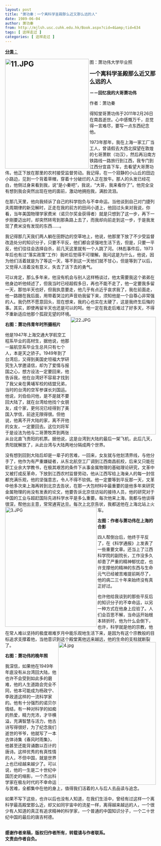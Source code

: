 ```yaml
---
layout: post
title: "萧功秦：一个离科学圣殿那么近又那么远的人"
date: 1989-06-04
author: 萧功秦
from: http://mjlsh.usc.cuhk.edu.hk/Book.aspx?cid=4&amp;tid=634
tags: [ 这样走过 ]
categories: [ 这样走过 ]
---
```


<div style="margin: 15px 10px 10px 0px;">
<div>
<span id="ctl00_ContentPlaceHolder1_chapter1_SubjectLabel" style="font-weight:bold;text-decoration:underline;">
   分类：
  </span>
</div>
<p>
<strong>
<font size="5">
<img align="left" alt="11.JPG" border="0" height="359" src="https://i.imgur.com/2VFbyUy.jpeg" width="274"/>
</font>
</strong>
</p>
<p>
<strong>
<font size="5">
</font>
</strong>
</p>
<p>
  图：萧功伟大学毕业照
 </p>
<p>
<strong>
<font size="5">
</font>
</strong>
</p>
<p>
<strong>
<font size="4">
    一个离科学圣殿那么近又那么远的人
   </font>
</strong>
</p>
<p>
<strong>
   －－回忆我的大哥萧功伟
  </strong>
</p>
<p>
  作者：萧功秦
 </p>
<p>
  得知堂哥萧功伟于2011年2月26日在南昌逝世。心中感慨万千，总觉得一言难尽，要写一点东西纪念他。
 </p>
<p>
  1973年那年，我在上海一家工厂当工人，曾请假去大西北探望在敦煌的七哥萧默（功汉），然后再沿南方铁路线一路旅行到江西，我专门到江西分宜县下车，去看望大哥萧功伟，他正下放在那里的农村接受监督劳动。我记得，在一个寂静的小山丘的田边小路边，见到一个背着草帽，穿着十分破烂的人正在放牛。那人的头发已经花白，他侧过身来看到我，说“是小秦吧”，我说，“大哥，我来看你了”。他完全没有想到我会突然出现在他的面前，激动地拥抱我，满脸流泪。
 </p>
<p>
  在那几天里，他向我倾诉了自己的科学抱负与不幸命运。当他谈到自己对门捷列夫周期律的新见解时，正走在我的前方的田间小道上，他回过头来对我说，你看，当年美国物理学家费米（诺贝尔奖金获得者）就是只想到了这一步，再下一步刚要迈出时，却突然转弯到那条路上去了，而我却向前走到这一步，于是我发现了费米没有发现的东西……。
 </p>
<p>
  我记得那几天我们两人躺在田野边的空草地上，他说，他那里下放了不少受监督改造处分的知识分子，只要不平反，他们都会坚强地生活下去，但是，只要一平反，他们往往会选择自杀，前几天这里就有一个人跳了河。（林彪事件后，1973年后也有过“落实政策”工作）我听后觉得不可理解。我问这是为什么，他说，因为他们活着就是为了等这一天，等不到这一天他们就不甘心，但是等到了以后，又觉得人活着没有意义，失去了活下去的勇气。
 </p>
<p>
  可以肯定，那么多年来，他没有机会与别人这样畅谈过，他太需要我这个弟弟在他身边听他倾述了，但我当时已经超假多日，再也不能不走了，他一定要我多留一天，那怕半天也好，但我执意要走，他几乎有点近乎哀求我了，我在前面走，他一路跟在我后面，用带着哭泣的声音劝我留下来，须知他是一个自尊心非常强的人。我仍然不愿意回头，现在想来，我的心也实在太硬了，这是我终生后悔的事。其实，即使再留半天也还是可以的呵。他一定在我走后难过了好多天，不得不重新适应他那个孤寂无望的环境。
  <img align="right" alt="22.JPG" border="0" height="385" src="https://i.imgur.com/ufb5Fbk.jpg" width="280"/>
</p>
<p>
<strong>
   右图：萧功伟青年时所摄相片
  </strong>
</p>
<p>
  他是1947年上海交通大学航空工程系毕业的高材生，据他说，他那一届航空系毕业生总共只有七个人，本是天之骄子。1949年到了台湾后，又得到美国史坦福大学研究生入学邀请信，却为了爱情与报国之心，想方设法一定要回来，他告诉我，他在台湾好不容易才找到了我父亲在黄埔军校的结盟兄弟，当时的台湾的空军参谋长刘国运。他说，刘伯伯问他，是不是就不要回大陆了，就在台湾给他找个女朋友，成个家，更何况已经得到了美国入学信，前途无限得很。但他说，他离不开大陆的家，离不开他的女友，一定要回去。这位刘将军于是设法为他与二哥萧牧弄到两张从台北直飞贵阳的机票。据他说，这是台湾到大陆的最后一架飞机，此后几天，贵阳就解放了，从此台湾与大陆两地分隔成两个世界。
 </p>
<p>
  没有想到回到大陆后却是一辈子的苦难，一回来，女友就与他划清界线，与他分手了，他作为有严重嫌疑者，从东北航空工厂调到江西南昌航校，后来又只能在职工业余大学教书，在极其艰苦的条件下从事金属物理的基础理论研究，文革中又被打成反革命，下放到江西农村监督劳动，他从江西写给上海亲人的每一封信都充满乐观，他的坚强意志，令人不得不钦佩。他一定要等到平反那一天，文革中他多次来上海再转到北京去告状，在那一大包材料中最重要的是他多年来研究金属物理的尚没有发表的论文，他要告诉北京信访站的接待人员，他的研究对于中国的工业与超赶国际先进科学水平是多么重要。每次他来上海，我都与他谈得很深，帮他出主意，常常通宵达旦。每次上北京告状，我都送他在上海北站上火车。
  <img align="left" alt="3.JPG" border="0" height="392" src="http://mjlsh.usc.cuhk.edu.hk/medias/contents/634/q/3.JPG" width="300"/>
</p>
<p>
<strong>
   左图：作者与萧功伟在上海的合影
  </strong>
</p>
<p>
  四人帮倒台后，他终于平反了，在《科学通报》上发表了一些重要文章。还当上了江西科学院的副院长，工作没多久却患了严重的精神郁忧症，也许支撑他的精神的东西与生命元气已经被苦难提前耗尽了，他的病二三十年来始终没有真正好过。
 </p>
<p>
  也许他给我谈到的那些平反后的知识分子的不幸命运，以另一种方式在他身上应验了。人们会百思不解，当命运开始根本转折时，他为什么会倒下，也许，科学就是他的宗教，他在常人难以坚持的极度艰难岁月中能乐观地生活下来，是因为有这个宗教般的目标追求支撑着他，当他意识到这个殿堂离他远来越远，他的生命的支柱就断裂了。
  <img align="right" alt="4.jpg" border="0" height="467" src="http://mjlsh.usc.cuhk.edu.hk/medias/contents/634/q/4.jpg" width="320"/>
</p>
<p>
<strong>
   右图：萧功伟的晚年照
  </strong>
</p>
<p>
  我深信，如果他在1949年年底没有从台湾回大陆，他也许不会受到如此多的磨难，他的人生道路会完全不同，他本可能成为杨政宁、李政道这样的一流科学家的。他有十分强烈的诺贝尔情结，有一种对科学的如痴的热爱，精力充沛，才华横溢，充满智慧与活力，他古诗写得很好，为了纪念我们逝世的爷爷，他就写了一本古体诗集《春风时雨集》，他甚至还能背诵数以百计的唐诗。这样优秀的有真性情的人，不但中国，就是世界上也已经越来越少了。可以说，他的一生是二十世纪中国历史的缩影，一个杰出科学家在极左时代的不幸命运与苦难，全都集中在他的身上，值得我们活着的人与后人去品读与追念。
 </p>
<p>
  如果不写下这些，也许以后也没有人知道，在我们生活中，曾经有过这样一个离科学最高殿堂那么近，却又如同宇宙中的流星一样，离得越来越远的人，一个很少有人知道的真正有追求精神的科学家，一个普通的中国知识分子，一个二十世纪中国的最后的唐吉柯德。
 </p>
<p>
<br/>
<strong>
   感谢作者来稿，版权归作者所有，转载请与作者联系。
   <br/>
   文责由作者自负。
  </strong>
</p>
</div>
